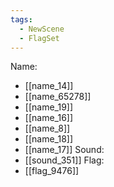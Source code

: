 ```yaml
---
tags:
  - NewScene
  - FlagSet
---
```

Name:
- [[name_14]]
- [[name_65278]]
- [[name_19]]
- [[name_16]]
- [[name_8]]
- [[name_18]]
- [[name_17]]
Sound:
- [[sound_351]]
Flag:
- [[flag_9476]]
